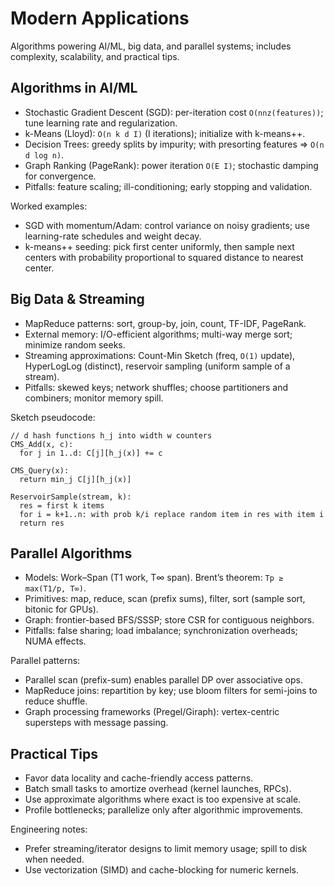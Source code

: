# Modern Applications

Algorithms powering AI/ML, big data, and parallel systems; includes complexity, scalability, and practical tips.

## Algorithms in AI/ML
- Stochastic Gradient Descent (SGD): per-iteration cost `O(nnz(features))`; tune learning rate and regularization.
- k-Means (Lloyd): `O(n k d I)` (I iterations); initialize with k-means++.
- Decision Trees: greedy splits by impurity; with presorting features ⇒ `O(n d log n)`.
- Graph Ranking (PageRank): power iteration `O(E I)`; stochastic damping for convergence.
- Pitfalls: feature scaling; ill-conditioning; early stopping and validation.

Worked examples:
- SGD with momentum/Adam: control variance on noisy gradients; use learning-rate schedules and weight decay.
- k-means++ seeding: pick first center uniformly, then sample next centers with probability proportional to squared distance to nearest center.

## Big Data & Streaming
- MapReduce patterns: sort, group-by, join, count, TF-IDF, PageRank.
- External memory: I/O-efficient algorithms; multi-way merge sort; minimize random seeks.
- Streaming approximations: Count-Min Sketch (freq, `O(1)` update), HyperLogLog (distinct), reservoir sampling (uniform sample of a stream).
- Pitfalls: skewed keys; network shuffles; choose partitioners and combiners; monitor memory spill.

Sketch pseudocode:
```pseudo
// d hash functions h_j into width w counters
CMS_Add(x, c):
  for j in 1..d: C[j][h_j(x)] += c

CMS_Query(x):
  return min_j C[j][h_j(x)]

ReservoirSample(stream, k):
  res = first k items
  for i = k+1..n: with prob k/i replace random item in res with item i
  return res
```

## Parallel Algorithms
- Models: Work–Span (T1 work, T∞ span). Brent’s theorem: `Tp ≥ max(T1/p, T∞)`.
- Primitives: map, reduce, scan (prefix sums), filter, sort (sample sort, bitonic for GPUs).
- Graph: frontier-based BFS/SSSP; store CSR for contiguous neighbors.
- Pitfalls: false sharing; load imbalance; synchronization overheads; NUMA effects.

Parallel patterns:
- Parallel scan (prefix-sum) enables parallel DP over associative ops.
- MapReduce joins: repartition by key; use bloom filters for semi-joins to reduce shuffle.
- Graph processing frameworks (Pregel/Giraph): vertex-centric supersteps with message passing.

## Practical Tips
- Favor data locality and cache-friendly access patterns.
- Batch small tasks to amortize overhead (kernel launches, RPCs).
- Use approximate algorithms where exact is too expensive at scale.
- Profile bottlenecks; parallelize only after algorithmic improvements.

Engineering notes:
- Prefer streaming/iterator designs to limit memory usage; spill to disk when needed.
- Use vectorization (SIMD) and cache-blocking for numeric kernels.
